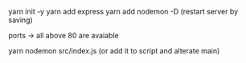 yarn init -y
yarn add express
yarn add nodemon -D (restart server by saving)


ports -> all above 80 are avaiable


yarn nodemon src/index.js (or add it to script and alterate main)
